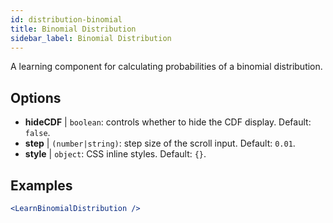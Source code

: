 ```yaml
---
id: distribution-binomial
title: Binomial Distribution
sidebar_label: Binomial Distribution
---
```


A learning component for calculating probabilities of a binomial distribution.

## Options

* __hideCDF__ | `boolean`: controls whether to hide the CDF display. Default: `false`.
* __step__ | `(number|string)`: step size of the scroll input. Default: `0.01`.
* __style__ | `object`: CSS inline styles. Default: `{}`.


## Examples

```jsx live
<LearnBinomialDistribution />
```

